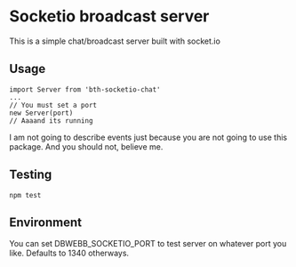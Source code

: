 # Socketio broadcast server

This is a simple chat/broadcast server built with socket.io

## Usage

    import Server from 'bth-socketio-chat'
    ...
    // You must set a port
    new Server(port)
    // Aaaand its running

I am not going to describe events just because you are not going to use this package. And you should not, believe me.
## Testing

    npm test

## Environment

You can set DBWEBB_SOCKETIO_PORT to test server on whatever port you like. Defaults to 1340 otherways.
